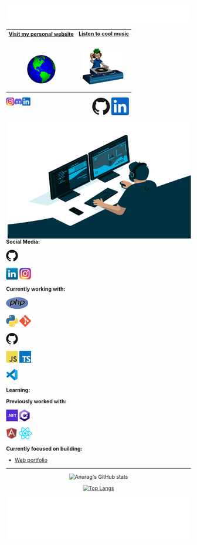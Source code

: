 <div align="center">
  <img height="50" alt="Hi, I´m Martin" src="images/personal_note.svg" />
  <br />
</div>

<!-- Social -->
<table width="100%" align="center">
<tr>
  <td align="center">
  <div style="text-align: center; margin:0px; ">
  <a href="https://linkbe.me/MartinArcos123_">
  <strong>Visit my personal website </strong>
  <br />
  <br />
  <br />
  <p>
  <img alt="Globe" height="80" src="images/globe.gif">
  </a>
  </p>
  </div>
  </td>
  <td align="center">
  <a href="https://www.youtube.com/watch?v=3YxaaGgTQYM&ab_channel=EvanescenceVEVO">
  <strong>Listen to cool music</strong>
  <br />
  <br />
  <p>
  <img height="100" alt="Music" src="images/music.gif">
  </a>
  </p>
  </td>
</tr>
</table>
</div>


<p align="center">
  <a href="https://github.com/peterthehan"><img alt="GitHub" title="GitHub" height="48" width="48" src="assets/github.svg"></a>
  <a href="https://www.linkedin.com/in/martin-arcos"><img alt="LinkedIn" title="LinkedIn" height="48" width="48" src="assets/linkedin.svg"></a>

 <a href="https://www.instagram.com/abhisheknaiidu/">
  <img align="left" alt="Abhishek's Instagram" width="22px" src="icons/instagram.png" />
</a>
<a href="https://discord.gg/XTW52Kt">
  <img align="left" alt="Abhishek's Discord" width="22px" src="assets/discord.svg" />
</a>
<a href="https://www.linkedin.com/in/abhisheknaiidu/">
  <img align="left" alt="Abhishek's LinkedIN" width="22px" src="assets/linkedin.svg" />
</a>
</p>

<!-- <p align="center"> -->
<!--   <a href="https://discord.gg/WjEFnzC"><img alt="Discord" title="Discord" height="48" width="48" src="assets/discord.svg"></a> -->
<!--   <a href="https://twitter.com/PeterTheHan"><img alt="Twitter" title="Twitter" height="48" width="48" src="assets/twitter.svg"></a> -->
  <!-- <a href="https://youtube.com/channel/UC5QVwln-tycBa-CoB88a7wA"><img alt="YouTube" title="YouTube" height="48" width="48" src="assets/youtube.svg"></a> -->
<!-- </p> -->

<!-- ## Hello 👋 -->

<!-- My name is Martin, I´m fron Argentina and I'm studying university programmer analyst -->

<!-- ✨ I´m currently living in Trelew, Chubut, Argentina. -->

<!-- ✨ Developing a web portafolio -->

<!-- ## Contact -->

<!-- Find all of my socials and resume in my [website](https://linkbe.me/MartinArcos123_) -->

<!-- 💼 martinarcosvargas2@gmail.com -->
<!--
**cozakoo/cozakoo** is a ✨ _special_ ✨ repository because its `README.md` (this file) appears on your GitHub profile.

Here are some ideas to get you started:

- 🔭 I’m currently working on ...
- 🌱 I’m currently learning ...
- 👯 I’m looking to collaborate on ...
- 🤔 I’m looking for help with ...
- 💬 Ask me about ...
- 📫 How to reach me: ...
- 😄 Pronouns: ...
- ⚡ Fun fact: ...
-->

<!-- 🚧 **my todoist stats:** -->
<!-- TODO-IST:START -->

<!-- 🏆 7,995 Karma Points   -->
<!-- 🌸 Completed 0 tasks today   -->
<!-- ✅ Completed 673 tasks so far   -->
<!-- ⏳ Longest streak is 10 days -->

<!-- TODO-IST:END -->
 <img align="right" alt="GIF" src="code.gif" width="500" height="320" />

<!-- - 💼 any freelance work? do reach, [email](mailto:abhishek.naidu@cred.club) :)
- 💬 ask me about anything, i am happy to help; -->

**Social Media:**

<!-- #### Social Media -->
<!-- [![Drupal](icons/drupal.png)](https://www.drupal.org/u/hussainweb) -->
[![GitHub](icons/github.png)](https://github.com/cozakoo)
<!-- [![GitLab](icons/gitlab.png)](https://gitlab.com/hussainweb) -->
<!-- [![YouTube](icons/youtube.png)](https://youtube.com/user/hussainweb) -->
<!-- [![Twitter](icons/twitter.png)](https://twitter.com/hussainweb) -->
[![LinkedIn](icons/linkedin.png)](www.linkedin.com/in/martin-arcos)
[![Instagram](icons/instagram.png)](https://www.instagram.com/martin_arcos_/?hl=es-la)

**Currently working with:**

<!-- <a href="https://www.drupal.org/" title="Drupal"><img src="icons/drupal.png" /></a> -->
<a href="https://www.php.net/" title="PHP"><img src="icons/php.png" /></a>
<!-- <a href="https://getcomposer.org/" title="Composer"><img src="icons/composer.png" /></a> -->
<a href="https://www.python.org/" title="Python"><img src="icons/python.png" /></a>
<a href="https://git-scm.com/" title="Git"><img src="icons/git.png" /></a>
<!-- <a href="https://www.docker.com/" title="Docker"><img src="icons/docker.png" /></a> -->
<a href="https://github.com/" title="GitHub"><img src="icons/github.png" /></a>
<!-- <a href="https://gitlab.com/" title="GitLab"><img src="icons/gitlab.png" /></a> -->
<!-- <a href="https://www.terraform.io/" title="Terraform"><img src="icons/terraform.png" /></a> -->
<!-- <a href="https://www.ansible.com/" title="Ansible"><img src="icons/ansible.png" /></a> -->
<a href="https://en.wikipedia.org/wiki/JavaScript" title="JavaScript"><img src="icons/javascript.png" /></a>
<a href="https://www.typescriptlang.org/" title="TypeScript"><img src="icons/typescript.png" /></a>
<!-- <a href="https://www.mysql.com/" title="MySQL"><img src="icons/mysql.png" /></a> -->
<!-- <a href="https://mariadb.org/" title="MariaDB"><img src="icons/mariadb.png" /></a> -->
<a href="https://code.visualstudio.com/" title="Visual Studio Code"><img src="icons/vscode.png" /></a>
<!-- <a href="https://www.jetbrains.com/phpstorm/" title="PHPStorm"><img src="icons/phpstorm.png" /></a> -->

<!-- INCORPORAR POSTRGRES- BASH- C - C##, .NET - DJANGO - HTML - CSS - JAVA -->
**Learning:**

<!-- <a href="https://golang.org/" title="Golang"><img src="icons/golang.png" /></a> -->
<!-- <a href="https://www.rust-lang.org/" title="Rust"><img src="icons/rust.png" /></a> -->
<!-- <a href="https://dart.dev/" title="Dart"><img src="icons/dartlang.png" /></a> -->
<!-- <a href="https://flutter.dev/" title="Flutter"><img src="icons/flutter.png" /></a> -->

**Previously worked with:**

<a href="https://dotnet.microsoft.com/" title="dotNet"><img src="icons/dotnet.png" /></a>
<a href="http://csharp.net/" title="C#"><img src="icons/csharp.png" /></a>
<!-- <a href="https://docs.microsoft.com/en-us/dotnet/visual-basic/" title="Visual Basic"><img src="icons/vbnet.png" /></a> -->
<a href="https://angular.io/" title="Angular"><img src="icons/angular.png" /></a>
<a href="https://reactjs.org/" title="React"><img src="icons/react.png" /></a>
<!-- <a href="https://laravel.com/" title="Laravel"><img src="icons/laravel.png" /></a> -->
<!-- <a href="https://wordpress.org/" title="WordPress"><img src="icons/wordpress.png" /></a> -->
<!-- <a href="https://www.vagrantup.com/" title="Vagrant"><img src="icons/vagrant.png" /></a> -->
<!-- S -->
**Currently focused on building:**

- [Web portfolio](https://github.com/cozakoo/AP_MaquetadoEstatico_HTML.git)
<!-- - [db-docker](https://github.com/axelerant/db-docker) -->
<!-- - [drupalqa](https://github.com/hussainweb/drupalqa) -->

<!-- [How did I build this?](https://youtu.be/UqNbBe3lVCI) -->

---
<!-- 
``````
                             \\\\\\\
                            \\\\\\\\\\\\
                          \\\\\\\\\\\\\\\
  -----------,-|           |C>   // )\\\\|
           ,','|          /    || ,'/////|
---------,','  |         (,    ||   /////
         ||    |          \\  ||||//''''|
         ||    |           |||||||     _|
         ||    |______      `````\____/ \
         ||    |     ,|         _/_____/ \
         ||  ,'    ,' |        /          |
         ||,'    ,'   |       |         \  |
_________|/    ,'     |      /           | |
_____________,'      ,',_____|      |    | |
             |     ,','      |      |    | |
             |   ,','    ____|_____/    /  |
             | ,','  __/ |             /   |
_____________|','   ///_/-------------/   |
              |===========,'
``````
 -->
<!-- [![Anurag's GitHub stats](https://github-readme-stats.vercel.app/api?username=cozakoo)](https://github.com/anuraghazra/github-readme-stats) -->

<div align="center">

![Anurag's GitHub stats](https://github-readme-stats.vercel.app/api?username=cozakoo&show_icons=true&theme=radical)

[![Top Langs](https://github-readme-stats.vercel.app/api/top-langs/?username=cozakoo&layout=compact&theme=radical)](https://github.com/anuraghazra/github-readme-stats)

 </div>
<!-- ![Top Langs](https://github-readme-stats.vercel.app/api/top-langs/?username=cozakoo&theme=tokyonight) -->

<!-- [![Top Langs](https://github-readme-stats.vercel.app/api/top-langs/?username=cozakoo)](https://github.com/anuraghazra/github-readme-stats) -->

<!-- [![Top Langs](https://github-readme-stats.vercel.app/api/top-langs/?username=cozakoo&langs_count=8)](https://github.com/anuraghazra/github-readme-stats) -->
<!-- Footer -->

<div align="center">

<img height="120" alt="Thanks for visiting me" width="100%" src="images/marquee.svg" />
<br />